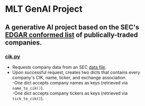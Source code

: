 # MLT GenAI Project
## A generative AI project based on the SEC's [EDGAR conformed list](https://www.sec.gov/search-filings/edgar-search-assistance/accessing-edgar-data) of publically-traded companies.

### [cik.py](cik_module/cik.py)
- Requests company data from an SEC [data file](https://www.sec.gov/files/company_tickers_exchange.json).
- Upon successful request, creates two dicts that contains every company's CIK, name, ticker, and exchange association.  
  -One dict accepts company names as keys (retrieved via `name_to_cik()`).  
  -One dict accepts company tickers as keys (retrieved via `tick_to_cik()`).


